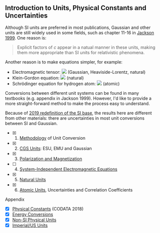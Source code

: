 ## Introduction to Units, Physical Constants and Uncertainties

Although SI units are preferred in most publications, Gaussian and other units are still widely used in some fields, such as chapter 11-16 in [Jackson 1999](https://en.wikipedia.org/wiki/Classical_Electrodynamics_(book)). One reason is:

> Explicit factors of *c* appear in a natual manner in these units, making them more appropriate than SI units for relativistic phenomena.

Another reason is to make equations simpler, for example:

- Electromagnetic tensor: <img src="https://latex.codecogs.com/gif.latex?F^{\mu\nu}={\begin{bmatrix}0&-E_x&-E_y&-E_z\\E_x&0&-B_z&B_y\\E_y&B_z&0&-B_x\\E_z&-B_y&B_x&0\end{bmatrix}"> (Gaussian, Heaviside-Lorentz, natural)
- Klein-Gordon equation: <img src="https://latex.codecogs.com/gif.latex?\left(\partial_t^2-\nabla^2+m^2\right)\psi(t,\mathbf{x})=0"> (natural)
- Schrödinger equation for hydrogen atom: <img src="https://latex.codecogs.com/gif.latex?\left(-\frac{1}2\nabla^2-\frac{1}r\right)\psi=E\psi">
(atomic)

Conversions between different unit systems can be found in many textbooks (e.g. appendix in Jackson 1999). However, I'd like to provide a more straight-forward method to make the process easy to understand.

Because of [2019 redefinition of the SI base](https://en.wikipedia.org/wiki/2019_redefinition_of_the_SI_base_units), the results here are different from other materials: there are uncertainties in most unit conversions between SI and Gaussian.

- [x] 1. [Methodology](methodology.md) of Unit Conversion
- [x] 2. [CGS Units](cgs.md): ESU, EMU and Gaussian
- [x] 3. [Polarization and Magnetization](polarization.md)
- [ ] 4. [System-Independent Electromagnetic Equations](independent.md)
- [x] 5. [Natural Units](natural.md)
- [x] 6. [Atomic Units](atomic.md), Uncertainties and Correlation Coefficients

Appendix

- [x] [Physical Constants](constants.md) (CODATA 2018)
- [x] [Energy Conversions](energy.md)
- [x] [Non-SI Physical Units](non-si.md)
- [x] [Imperial/US Units](imperial.md)
